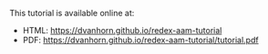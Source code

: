 This tutorial is available online at:

  * HTML: https://dvanhorn.github.io/redex-aam-tutorial
  * PDF:  https://dvanhorn.github.io/redex-aam-tutorial/tutorial.pdf
